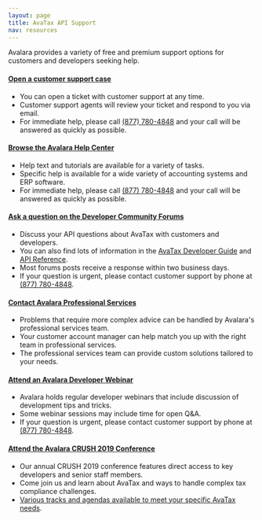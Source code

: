 ```yaml
---
layout: page
title: AvaTax API Support
nav: resources
---
```


Avalara provides a variety of free and premium support options for customers and developers seeking help.

<div class="support-option">
  <h4><a href="https://help.avalara.com/Directory/Contact_Avalara/Submit_a_Case">Open a customer support case</a></h4>
  <ul class="normal">
    <li>You can open a ticket with customer support at any time.</li>
    <li>Customer support agents will review your ticket and respond to you via email.</li>
    <li>For immediate help, please call <a href="tel:(877) 780-4848">(877) 780-4848</a> and your call will be answered as quickly as possible.</li>
  </ul>
</div>

<div class="support-option">
  <h4><a href="https://help.avalara.com/">Browse the Avalara Help Center</a></h4>
  <ul class="normal">
    <li>Help text and tutorials are available for a variety of tasks.</li>
    <li>Specific help is available for a wide variety of accounting systems and ERP software.</li>
    <li>For immediate help, please call <a href="tel:(877) 780-4848">(877) 780-4848</a> and your call will be answered as quickly as possible.</li>
  </ul>
</div>

<div class="support-option">
  <h4><a href="https://community.avalara.com/avalara">Ask a question on the Developer Community Forums</a></h4>
  <ul class="normal">
    <li>Discuss your API questions about AvaTax with customers and developers.</li>
    <li>You can also find lots of information in the <a href="/avatax/dev-guide/">AvaTax Developer Guide</a> and <a href="/api-reference/avatax/rest/v2/">API Reference</a>.</li>
    <li>Most forums posts receive a response within two business days.</li>
    <li>If your question is urgent, please contact customer support by phone at <a href="tel:(877) 780-4848">(877) 780-4848</a>.</li>
  </ul>
</div>

<div class="support-option">
  <h4><a href="https://www1.avalara.com/us/en/products/professional-services.html">Contact Avalara Professional Services</a></h4>
  <ul class="normal">
    <li>Problems that require more complex advice can be handled by Avalara's professional services team.</li>
    <li>Your customer account manager can help match you up with the right team in professional services.</li>
    <li>The professional services team can provide custom solutions tailored to your needs.</li>
  </ul>
</div>

<div class="support-option">
  <h4><a href="https://www.avalara.com/us/en/learn/webinars.html#developerwebinars">Attend an Avalara Developer Webinar</a></h4>
  <ul class="normal">
    <li>Avalara holds regular developer webinars that include discussion of development tips and tricks.</li>
    <li>Some webinar sessions may include time for open Q&A.</li>
    <li>If your question is urgent, please contact customer support by phone at <a href="tel:(877) 780-4848">(877) 780-4848</a>.</li>
  </ul>
</div>

<div class="support-option">
  <h4><a href="https://www.avalaracrush.com/">Attend the Avalara CRUSH 2019 Conference</a></h4>
  <ul class="normal">
    <li>Our annual CRUSH 2019 conference features direct access to key developers and senior staff members.</li>
    <li>Come join us and learn about AvaTax and ways to handle complex tax compliance challenges.</li>
    <li><a href="https://www.avalaracrush.com/events/crush19/custom-38-59f177212e274557855763b485fd8db9.aspx">Various tracks and agendas available to meet your specific AvaTax needs</a>.</li>
  </ul>
</div>
